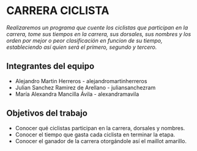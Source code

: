 # CARRERA CICLISTA
*Realizaremos un programa que cuente los ciclistas que participan en la carrera, tome sus tiempos en la carrera, sus dorsales, sus nombres y los orden por mejor o peor clasificación en funcion de su tiempo, estableciendo así quien será el primero, segundo y tercero.* 
## Integrantes del equipo
* Alejandro Martin Herreros - alejandromartinherreros
* Julian Sanchez Ramirez de Arellano - juliansanchezram
* María Alexandra Mancilla Ávila - alexandramavila
## Objetivos del trabajo
* Conocer qué ciclistas participan en la carrera, dorsales y nombres.
* Conocer el tiempo que gasta cada ciclista en terminar la etapa.
* Conocer el ganador de la carrera otorgándole así el maillot amarillo. 
